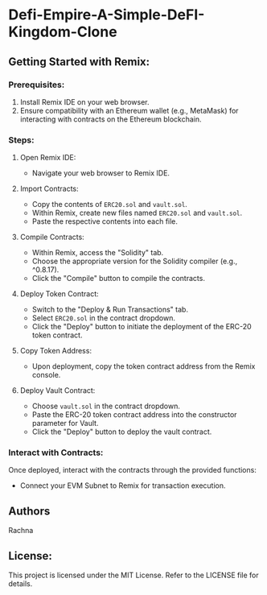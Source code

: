 # Defi-Empire-A-Simple-DeFI-Kingdom-Clone

## Getting Started with Remix:

### Prerequisites:

1. Install Remix IDE on your web browser.
2. Ensure compatibility with an Ethereum wallet (e.g., MetaMask) for interacting with contracts on the Ethereum blockchain.

### Steps:

1. Open Remix IDE:
   - Navigate your web browser to Remix IDE.

2. Import Contracts:
   - Copy the contents of `ERC20.sol` and `vault.sol`.
   - Within Remix, create new files named `ERC20.sol` and `vault.sol`.
   - Paste the respective contents into each file.

3. Compile Contracts:
   - Within Remix, access the "Solidity" tab.
   - Choose the appropriate version for the Solidity compiler (e.g., ^0.8.17).
   - Click the "Compile" button to compile the contracts.

4. Deploy Token Contract:
   - Switch to the "Deploy & Run Transactions" tab.
   - Select `ERC20.sol` in the contract dropdown.
   - Click the "Deploy" button to initiate the deployment of the ERC-20 token contract.

5. Copy Token Address:
   - Upon deployment, copy the token contract address from the Remix console.

6. Deploy Vault Contract:
   - Choose `vault.sol` in the contract dropdown.
   - Paste the ERC-20 token contract address into the constructor parameter for Vault.
   - Click the "Deploy" button to deploy the vault contract.

### Interact with Contracts:

Once deployed, interact with the contracts through the provided functions:
- Connect your EVM Subnet to Remix for transaction execution.

## Authors
Rachna

## License:

This project is licensed under the MIT License. Refer to the LICENSE file for details.
